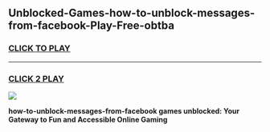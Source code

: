 
## Unblocked-Games-how-to-unblock-messages-from-facebook-Play-Free-obtba
<h3>
<a href="https://premium76.site?title=how-to-unblock-messages-from-facebook&ref=20M">CLICK TO PLAY</a></h3>
<hr>

<h3>
<a href="https://premium76.site?title=how-to-unblock-messages-from-facebook&ref=20M">CLICK 2 PLAY</a>
  
</h3>

<a href="https://premium76.site?title=how-to-unblock-messages-from-facebook&ref=19M"><img src="https://clearcache.store/games.png"></a>


**how-to-unblock-messages-from-facebook games unblocked: Your Gateway to Fun and Accessible Online Gaming**
